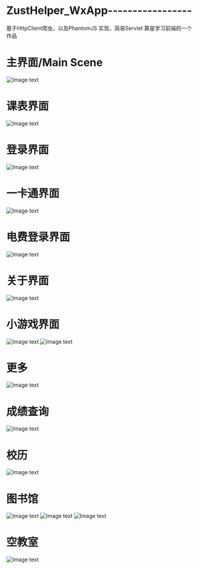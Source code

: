 # ZustHelper_WxApp-----------------
基于HttpClient爬虫，以及PhantomJS 实现，简易Servlet
算是学习前端的一个作品
# 主界面/Main Scene
![Image text](https://github.com/netbeifeng/ZustHelper_WxApp-----------------/blob/master/read%20(2).png)

# 课表界面
![Image text](https://github.com/netbeifeng/ZustHelper_WxApp-----------------/blob/master/read%20(3).png)

# 登录界面
![Image text](https://github.com/netbeifeng/ZustHelper_WxApp-----------------/blob/master/read%20(4).png)

# 一卡通界面
![Image text](https://github.com/netbeifeng/ZustHelper_WxApp-----------------/blob/master/read%20(1).png)

# 电费登录界面
![Image text](https://github.com/netbeifeng/ZustHelper_WxApp-----------------/blob/master/read%20(5).png)

# 关于界面
![Image text](https://github.com/netbeifeng/ZustHelper_WxApp-----------------/blob/master/read%20(6).png)

# 小游戏界面
![Image text](https://github.com/netbeifeng/ZustHelper_WxApp-----------------/blob/master/read%20(7).png)
![Image text](https://github.com/netbeifeng/ZustHelper_WxApp-----------------/blob/master/read%20(8).png)

# 更多
![Image text](https://github.com/netbeifeng/ZustHelper_WxApp-----------------/blob/master/read%20(9).png)

# 成绩查询
![Image text](https://github.com/netbeifeng/ZustHelper_WxApp-----------------/blob/master/read%20(10).png)

# 校历
![Image text](https://github.com/netbeifeng/ZustHelper_WxApp-----------------/blob/master/read%20(11).png)

# 图书馆
![Image text](https://github.com/netbeifeng/ZustHelper_WxApp-----------------/blob/master/read%20(12).png)
![Image text](https://github.com/netbeifeng/ZustHelper_WxApp-----------------/blob/master/read%20(13).png)
![Image text](https://github.com/netbeifeng/ZustHelper_WxApp-----------------/blob/master/read%20(14).png)

# 空教室
![Image text](https://github.com/netbeifeng/ZustHelper_WxApp-----------------/blob/master/read%20(15).png)
